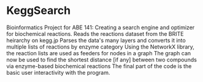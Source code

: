 # KeggSearch
Bioinformatics Project for ABE 141: Creating a search engine and optimizer for biochemical reactions. 
Reads the reactions dataset from the BRITE heirarchy on kegg.jp
Parses the data's many layers and converts it into multiple lists of reactions by enzyme category
Using the NetworkX library, the reaction lists are used as feeders for nodes in a graph
The graph can now be used to find the shortest distance [if any] between two compounds via enzyme-based biochemical reactions
The final part of the code is the basic user interactivity with the program. 
